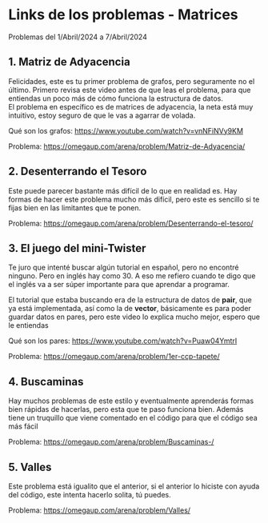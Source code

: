 # Links de los problemas - Matrices
Problemas del 1/Abril/2024 a 7/Abril/2024

## 1. Matriz de Adyacencia
Felicidades, este es tu primer problema de grafos, pero seguramente no el último. Primero revisa este video antes de que leas el problema, para que entiendas un poco más de cómo funciona la estructura de datos.  
El problema en específico es de matrices de adyacencia, la neta está muy intuitivo, estoy seguro de que le vas a agarrar de volada.

Qué son los grafos: https://www.youtube.com/watch?v=vnNFiNVy9KM

Problema: https://omegaup.com/arena/problem/Matriz-de-Adyacencia/ 

## 2. Desenterrando el Tesoro
Este puede parecer bastante más difícil de lo que en realidad es. Hay formas de hacer este problema mucho más difícil, pero este es sencillo si te fijas bien en las limitantes que te ponen.

Problema: https://omegaup.com/arena/problem/Desenterrando-el-tesoro/

## 3. El juego del mini-Twister
Te juro que intenté buscar algún tutorial en español, pero no encontré ninguno. Pero en inglés hay como 30.
A eso me refiero cuando te digo que el inglés va a ser súper importante para que aprendar a programar.

El tutorial que estaba buscando era de la estructura de datos de **pair**, que ya está implementada, así como la de **vector**, básicamente es para poder guardar datos en pares, pero este video lo explica mucho mejor, espero que le entiendas

Qué son los pares: https://www.youtube.com/watch?v=Puaw04YmtrI

Problema: https://omegaup.com/arena/problem/1er-ccp-tapete/

## 4. Buscaminas
Hay muchos problemas de este estilo y eventualmente aprenderás formas bien rápidas de hacerlas, pero esta que te paso funciona bien. Además tiene un truquillo que viene comentado en el código para que el código sea más fácil

Problema: https://omegaup.com/arena/problem/Buscaminas-/

## 5. Valles
Este problema está igualito que el anterior, si el anterior lo hiciste con ayuda del código, este intenta hacerlo solita, tú puedes.

Problema: https://omegaup.com/arena/problem/Valles/

